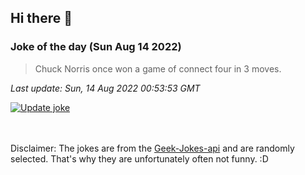 ## Hi there 👋

### Joke of the day (Sun Aug 14 2022)
<!-- joke -->
>Chuck Norris once won a game of connect four in 3 moves.
<!-- /joke -->

*Last update: Sun, 14 Aug 2022 00:53:53 GMT*

[![Update joke](https://github.com/nclskfm/nclskfm/actions/workflows/joke.yml/badge.svg)](https://github.com/nclskfm/nclskfm/actions/workflows/joke.yml)

<br><br>
Disclaimer: The jokes are from the [Geek-Jokes-api](https://github.com/sameerkumar18/geek-joke-api) and are randomly selected. That's why they are unfortunately often not funny. :D
